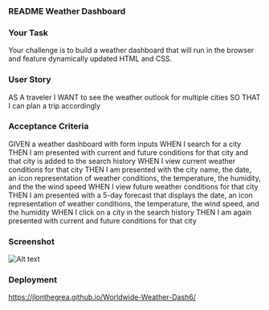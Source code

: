 ### README Weather Dashboard

### Your Task

Your challenge is to build a weather dashboard that will run in the browser and feature dynamically updated HTML and CSS.

### User Story

AS A traveler
I WANT to see the weather outlook for multiple cities
SO THAT I can plan a trip accordingly


### Acceptance Criteria 

GIVEN a weather dashboard with form inputs
WHEN I search for a city
THEN I am presented with current and future conditions for that city and that city is added to the search history
WHEN I view current weather conditions for that city
THEN I am presented with the city name, the date, an icon representation of weather conditions, the temperature, the humidity, and the the wind speed
WHEN I view future weather conditions for that city
THEN I am presented with a 5-day forecast that displays the date, an icon representation of weather conditions, the temperature, the wind speed, and the humidity
WHEN I click on a city in the search history
THEN I am again presented with current and future conditions for that city

### Screenshot

![Alt text](<Weather Dashboard.png>)

### Deployment

https://jlonthegrea.github.io/Worldwide-Weather-Dash6/
